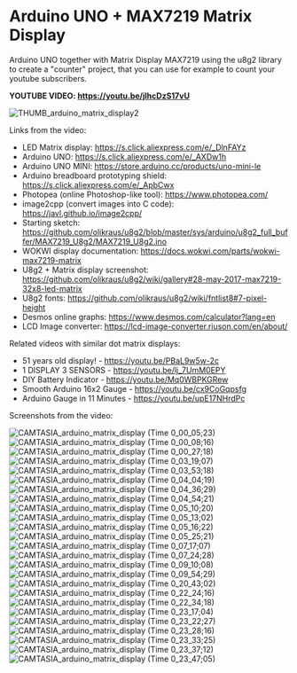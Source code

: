 # Arduino UNO + MAX7219 Matrix Display
Arduino UNO together with Matrix Display MAX7219 using the u8g2 library to create a "counter" project, that you can use for example to count your youtube subscribers. 

**YOUTUBE VIDEO: https://youtu.be/jlhcDzS17vU**

![THUMB_arduino_matrix_display2](https://user-images.githubusercontent.com/117754156/227168707-fdf8bac6-99a0-4da1-a262-c4594b052b1e.jpg)

Links from the video:
- LED Matrix display: https://s.click.aliexpress.com/e/_DlnFAYz
- Arduino UNO: https://s.click.aliexpress.com/e/_AXDw1h
- Arduino UNO MINI: https://store.arduino.cc/products/uno-mini-le
- Arduino breadboard prototyping shield: https://s.click.aliexpress.com/e/_ApbCwx
- Photopea (online Photoshop-like tool): https://www.photopea.com/
- image2cpp (convert images into C code): https://javl.github.io/image2cpp/
- Starting sketch: https://github.com/olikraus/u8g2/blob/master/sys/arduino/u8g2_full_buffer/MAX7219_U8g2/MAX7219_U8g2.ino
- WOKWI display documentation: https://docs.wokwi.com/parts/wokwi-max7219-matrix
- U8g2 + Matrix display screenshot: https://github.com/olikraus/u8g2/wiki/gallery#28-may-2017-max7219-32x8-led-matrix
- U8g2 fonts: https://github.com/olikraus/u8g2/wiki/fntlist8#7-pixel-height
- Desmos online graphs: https://www.desmos.com/calculator?lang=en
- LCD Image converter: https://lcd-image-converter.riuson.com/en/about/

Related videos with similar dot matrix displays:
- 51 years old display! - https://youtu.be/PBaL9w5w-2c
- 1 DISPLAY 3 SENSORS - https://youtu.be/lj_7UmM0EPY
- DIY Battery Indicator - https://youtu.be/Mq0WBPKGRew
- Smooth Arduino 16x2 Gauge - https://youtu.be/cx9CoGqpsfg
- Arduino Gauge in 11 Minutes - https://youtu.be/upE17NHrdPc

Screenshots from the video:

![CAMTASIA_arduino_matrix_display (Time 0_00_05;23)](https://user-images.githubusercontent.com/117754156/227168913-04934126-2cc7-4fa6-acb8-f51d9a11d4c4.jpg)
![CAMTASIA_arduino_matrix_display (Time 0_00_08;16)](https://user-images.githubusercontent.com/117754156/227168916-7e7044c3-e2a5-4a7b-87fc-47e398bea3ee.jpg)
![CAMTASIA_arduino_matrix_display (Time 0_00_27;18)](https://user-images.githubusercontent.com/117754156/227168917-43ab4c28-f548-4182-9291-17fa8944a699.jpg)
![CAMTASIA_arduino_matrix_display (Time 0_03_19;07)](https://user-images.githubusercontent.com/117754156/227168928-2c0ccdd2-599e-416b-932c-25ac47b5b416.jpg)
![CAMTASIA_arduino_matrix_display (Time 0_03_53;18)](https://user-images.githubusercontent.com/117754156/227168931-a02e3a4a-0e1d-45aa-9d62-ebc254f2c366.jpg)
![CAMTASIA_arduino_matrix_display (Time 0_04_04;19)](https://user-images.githubusercontent.com/117754156/227168932-97f29320-81dc-458e-a85d-ee44c90acede.jpg)
![CAMTASIA_arduino_matrix_display (Time 0_04_36;29)](https://user-images.githubusercontent.com/117754156/227168933-fcb34475-20f2-470d-adcb-1f5833aa2d49.jpg)
![CAMTASIA_arduino_matrix_display (Time 0_04_54;21)](https://user-images.githubusercontent.com/117754156/227168937-cf146942-e4f0-4781-b655-4d8d9281f741.jpg)
![CAMTASIA_arduino_matrix_display (Time 0_05_10;20)](https://user-images.githubusercontent.com/117754156/227168941-42ba5304-e835-458d-8d83-32fcdee6d707.jpg)
![CAMTASIA_arduino_matrix_display (Time 0_05_13;02)](https://user-images.githubusercontent.com/117754156/227168946-e1591446-cf50-43cd-bdbf-a7c2e9e6a2fd.jpg)
![CAMTASIA_arduino_matrix_display (Time 0_05_16;22)](https://user-images.githubusercontent.com/117754156/227168952-ea79a5c2-1825-4b59-a8f9-c9db0fd31006.jpg)
![CAMTASIA_arduino_matrix_display (Time 0_05_25;21)](https://user-images.githubusercontent.com/117754156/227168959-006ac6f4-c8cb-4085-8409-6e98dd6a59b2.jpg)
![CAMTASIA_arduino_matrix_display (Time 0_07_17;07)](https://user-images.githubusercontent.com/117754156/227168967-c169a5c5-a049-4a71-ab64-a325e76a4f62.jpg)
![CAMTASIA_arduino_matrix_display (Time 0_07_24;28)](https://user-images.githubusercontent.com/117754156/227168969-06ae175c-13d5-4538-a6fa-c84b1efc36a5.jpg)
![CAMTASIA_arduino_matrix_display (Time 0_09_10;08)](https://user-images.githubusercontent.com/117754156/227168973-b30f2e2a-df54-4530-8c89-b31bac999cb2.jpg)
![CAMTASIA_arduino_matrix_display (Time 0_09_54;29)](https://user-images.githubusercontent.com/117754156/227168980-55fd92b1-ab59-45e8-a773-b16dae79849d.jpg)
![CAMTASIA_arduino_matrix_display (Time 0_20_43;02)](https://user-images.githubusercontent.com/117754156/227168984-1e1b1412-f692-4f0e-8fa8-8878ba12c6ab.jpg)
![CAMTASIA_arduino_matrix_display (Time 0_22_24;16)](https://user-images.githubusercontent.com/117754156/227168988-f13a35fe-0b6c-4597-9521-274eb0d0da10.jpg)
![CAMTASIA_arduino_matrix_display (Time 0_22_34;18)](https://user-images.githubusercontent.com/117754156/227168992-a9b427dd-2861-4351-b3ac-1f5fc9f39ddc.jpg)
![CAMTASIA_arduino_matrix_display (Time 0_23_17;04)](https://user-images.githubusercontent.com/117754156/227168996-ff9d565e-eaa1-4556-8f32-1ccc00b7f9b0.jpg)
![CAMTASIA_arduino_matrix_display (Time 0_23_22;27)](https://user-images.githubusercontent.com/117754156/227168999-ccccd342-cd01-4ddb-8b76-7d722ebb6a56.jpg)
![CAMTASIA_arduino_matrix_display (Time 0_23_28;16)](https://user-images.githubusercontent.com/117754156/227169003-6ffe85ba-b682-46d9-a5b5-d51217a0c143.jpg)
![CAMTASIA_arduino_matrix_display (Time 0_23_33;25)](https://user-images.githubusercontent.com/117754156/227169008-e71e0e80-e072-4156-8ac7-be5f2c198ef0.jpg)
![CAMTASIA_arduino_matrix_display (Time 0_23_37;12)](https://user-images.githubusercontent.com/117754156/227169012-8e0a6a79-5666-46a7-a9ba-9560bf6826c1.jpg)
![CAMTASIA_arduino_matrix_display (Time 0_23_47;05)](https://user-images.githubusercontent.com/117754156/227169018-64a72285-1494-45de-bc97-95fe064f4b9b.jpg)
